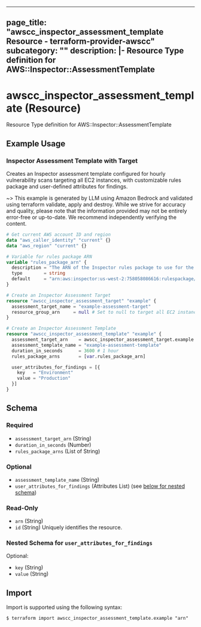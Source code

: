 
---
page_title: "awscc_inspector_assessment_template Resource - terraform-provider-awscc"
subcategory: ""
description: |-
  Resource Type definition for AWS::Inspector::AssessmentTemplate
---

# awscc_inspector_assessment_template (Resource)

Resource Type definition for AWS::Inspector::AssessmentTemplate

## Example Usage

### Inspector Assessment Template with Target

Creates an Inspector assessment template configured for hourly vulnerability scans targeting all EC2 instances, with customizable rules package and user-defined attributes for findings.

~> This example is generated by LLM using Amazon Bedrock and validated using terraform validate, apply and destroy. While we strive for accuracy and quality, please note that the information provided may not be entirely error-free or up-to-date. We recommend independently verifying the content.

```terraform
# Get current AWS account ID and region
data "aws_caller_identity" "current" {}
data "aws_region" "current" {}

# Variable for rules package ARN
variable "rules_package_arn" {
  description = "The ARN of the Inspector rules package to use for the assessment"
  type        = string
  default     = "arn:aws:inspector:us-west-2:758058086616:rulespackage/0-9hgA516p" # Common Vulnerabilities and Exposures for us-west-2
}

# Create an Inspector Assessment Target
resource "awscc_inspector_assessment_target" "example" {
  assessment_target_name = "example-assessment-target"
  resource_group_arn     = null # Set to null to target all EC2 instances
}

# Create an Inspector Assessment Template
resource "awscc_inspector_assessment_template" "example" {
  assessment_target_arn    = awscc_inspector_assessment_target.example.arn
  assessment_template_name = "example-assessment-template"
  duration_in_seconds      = 3600 # 1 hour
  rules_package_arns       = [var.rules_package_arn]

  user_attributes_for_findings = [{
    key   = "Environment"
    value = "Production"
  }]
}
```

<!-- schema generated by tfplugindocs -->
## Schema

### Required

- `assessment_target_arn` (String)
- `duration_in_seconds` (Number)
- `rules_package_arns` (List of String)

### Optional

- `assessment_template_name` (String)
- `user_attributes_for_findings` (Attributes List) (see [below for nested schema](#nestedatt--user_attributes_for_findings))

### Read-Only

- `arn` (String)
- `id` (String) Uniquely identifies the resource.

<a id="nestedatt--user_attributes_for_findings"></a>
### Nested Schema for `user_attributes_for_findings`

Optional:

- `key` (String)
- `value` (String)

## Import

Import is supported using the following syntax:

```shell
$ terraform import awscc_inspector_assessment_template.example "arn"
```
